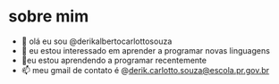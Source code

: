 # sobre mim
- 👋 olá eu sou @derikalbertocarlottosouza
- 👀 eu estou interessado em aprender a programar novas linguagens
- 🌱eu estou aprendendo a programar recentemente 
- 📫 meu gmail de contato é @derik.carlotto.souza@escola.pr.gov.br
